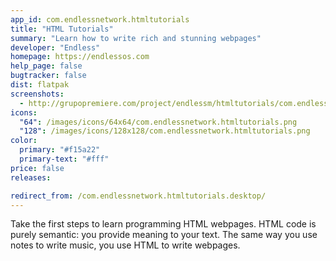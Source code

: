 ```yaml
---
app_id: com.endlessnetwork.htmltutorials
title: "HTML Tutorials"
summary: "Learn how to write rich and stunning webpages"
developer: "Endless"
homepage: https://endlessos.com
help_page: false
bugtracker: false
dist: flatpak
screenshots:
  - http://grupopremiere.com/project/endlessm/htmltutorials/com.endlessm.HtmlTutorials-thumb-1.jpeg
icons:
  "64": /images/icons/64x64/com.endlessnetwork.htmltutorials.png
  "128": /images/icons/128x128/com.endlessnetwork.htmltutorials.png
color:
  primary: "#f15a22"
  primary-text: "#fff"
price: false
releases:

redirect_from: /com.endlessnetwork.htmltutorials.desktop/
---
```


<p>Take the first steps to learn programming HTML webpages. HTML code is purely semantic: you provide meaning to your text. The same way you use notes to write music, you use HTML to write webpages.</p>